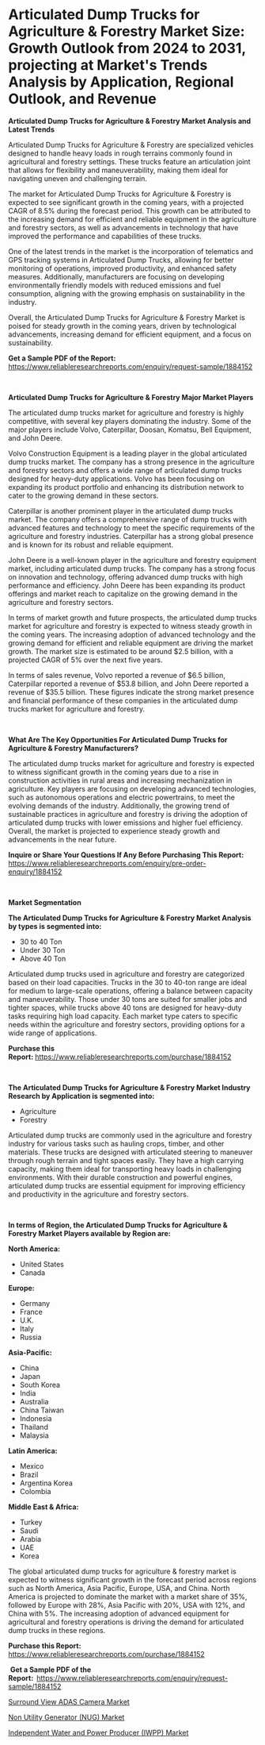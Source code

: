 <p><h1>Articulated Dump Trucks for Agriculture & Forestry Market Size: Growth Outlook from 2024 to 2031, projecting at Market's Trends Analysis by Application, Regional Outlook, and Revenue</h1></p><p><strong>Articulated Dump Trucks for Agriculture & Forestry Market Analysis and Latest Trends</strong></p>
<p><p>Articulated Dump Trucks for Agriculture & Forestry are specialized vehicles designed to handle heavy loads in rough terrains commonly found in agricultural and forestry settings. These trucks feature an articulation joint that allows for flexibility and maneuverability, making them ideal for navigating uneven and challenging terrain.</p><p>The market for Articulated Dump Trucks for Agriculture & Forestry is expected to see significant growth in the coming years, with a projected CAGR of 8.5% during the forecast period. This growth can be attributed to the increasing demand for efficient and reliable equipment in the agriculture and forestry sectors, as well as advancements in technology that have improved the performance and capabilities of these trucks.</p><p>One of the latest trends in the market is the incorporation of telematics and GPS tracking systems in Articulated Dump Trucks, allowing for better monitoring of operations, improved productivity, and enhanced safety measures. Additionally, manufacturers are focusing on developing environmentally friendly models with reduced emissions and fuel consumption, aligning with the growing emphasis on sustainability in the industry.</p><p>Overall, the Articulated Dump Trucks for Agriculture & Forestry Market is poised for steady growth in the coming years, driven by technological advancements, increasing demand for efficient equipment, and a focus on sustainability.</p></p>
<p><strong>Get a Sample PDF of the Report:&nbsp;</strong> <a href="https://www.reliableresearchreports.com/enquiry/request-sample/1884152">https://www.reliableresearchreports.com/enquiry/request-sample/1884152</a></p>
<p>&nbsp;</p>
<p><strong>Articulated Dump Trucks for Agriculture & Forestry Major Market Players</strong></p>
<p><p>The articulated dump trucks market for agriculture and forestry is highly competitive, with several key players dominating the industry. Some of the major players include Volvo, Caterpillar, Doosan, Komatsu, Bell Equipment, and John Deere. </p><p>Volvo Construction Equipment is a leading player in the global articulated dump trucks market. The company has a strong presence in the agriculture and forestry sectors and offers a wide range of articulated dump trucks designed for heavy-duty applications. Volvo has been focusing on expanding its product portfolio and enhancing its distribution network to cater to the growing demand in these sectors.</p><p>Caterpillar is another prominent player in the articulated dump trucks market. The company offers a comprehensive range of dump trucks with advanced features and technology to meet the specific requirements of the agriculture and forestry industries. Caterpillar has a strong global presence and is known for its robust and reliable equipment.</p><p>John Deere is a well-known player in the agriculture and forestry equipment market, including articulated dump trucks. The company has a strong focus on innovation and technology, offering advanced dump trucks with high performance and efficiency. John Deere has been expanding its product offerings and market reach to capitalize on the growing demand in the agriculture and forestry sectors.</p><p>In terms of market growth and future prospects, the articulated dump trucks market for agriculture and forestry is expected to witness steady growth in the coming years. The increasing adoption of advanced technology and the growing demand for efficient and reliable equipment are driving the market growth. The market size is estimated to be around $2.5 billion, with a projected CAGR of 5% over the next five years.</p><p>In terms of sales revenue, Volvo reported a revenue of $6.5 billion, Caterpillar reported a revenue of $53.8 billion, and John Deere reported a revenue of $35.5 billion. These figures indicate the strong market presence and financial performance of these companies in the articulated dump trucks market for agriculture and forestry.</p></p>
<p>&nbsp;</p>
<p><strong>What Are The Key Opportunities For Articulated Dump Trucks for Agriculture & Forestry Manufacturers?</strong></p>
<p><p>The articulated dump trucks market for agriculture and forestry is expected to witness significant growth in the coming years due to a rise in construction activities in rural areas and increasing mechanization in agriculture. Key players are focusing on developing advanced technologies, such as autonomous operations and electric powertrains, to meet the evolving demands of the industry. Additionally, the growing trend of sustainable practices in agriculture and forestry is driving the adoption of articulated dump trucks with lower emissions and higher fuel efficiency. Overall, the market is projected to experience steady growth and advancements in the near future.</p></p>
<p><strong>Inquire or Share Your Questions If Any Before Purchasing This Report:</strong> <a href="https://www.reliableresearchreports.com/enquiry/pre-order-enquiry/1884152">https://www.reliableresearchreports.com/enquiry/pre-order-enquiry/1884152</a></p>
<p>&nbsp;</p>
<p><strong>Market Segmentation</strong></p>
<p><strong>The Articulated Dump Trucks for Agriculture & Forestry Market Analysis by types is segmented into:</strong></p>
<p><ul><li>30 to 40 Ton</li><li>Under 30 Ton</li><li>Above 40 Ton</li></ul></p>
<p><p>Articulated dump trucks used in agriculture and forestry are categorized based on their load capacities. Trucks in the 30 to 40-ton range are ideal for medium to large-scale operations, offering a balance between capacity and maneuverability. Those under 30 tons are suited for smaller jobs and tighter spaces, while trucks above 40 tons are designed for heavy-duty tasks requiring high load capacity. Each market type caters to specific needs within the agriculture and forestry sectors, providing options for a wide range of applications.</p></p>
<p><strong>Purchase this Report:&nbsp;</strong><a href="https://www.reliableresearchreports.com/purchase/1884152">https://www.reliableresearchreports.com/purchase/1884152</a></p>
<p>&nbsp;</p>
<p><strong>The Articulated Dump Trucks for Agriculture & Forestry Market Industry Research by Application is segmented into:</strong></p>
<p><ul><li>Agriculture</li><li>Forestry</li></ul></p>
<p><p>Articulated dump trucks are commonly used in the agriculture and forestry industry for various tasks such as hauling crops, timber, and other materials. These trucks are designed with articulated steering to maneuver through rough terrain and tight spaces easily. They have a high carrying capacity, making them ideal for transporting heavy loads in challenging environments. With their durable construction and powerful engines, articulated dump trucks are essential equipment for improving efficiency and productivity in the agriculture and forestry sectors.</p></p>
<p>&nbsp;</p>
<p><strong>In terms of Region, the Articulated Dump Trucks for Agriculture & Forestry Market Players available by Region are:</strong></p>
<p>
    <p> <strong> North America: </strong>
        <ul>
            <li>United States</li>
            <li>Canada</li>
        </ul>
        </p> 
    <p> <strong> Europe: </strong>
        <ul>
            <li>Germany</li>
            <li>France</li>
            <li>U.K.</li>
            <li>Italy</li>
            <li>Russia</li>
        </ul>
        </p> 
    <p> <strong> Asia-Pacific: </strong>
        <ul>
            <li>China</li>
            <li>Japan</li>
            <li>South Korea</li>
            <li>India</li>
            <li>Australia</li>
            <li>China Taiwan</li>
            <li>Indonesia</li>
            <li>Thailand</li>
            <li>Malaysia</li>
        </ul>
        </p> 
    <p> <strong> Latin America: </strong>
        <ul>
            <li>Mexico</li>
            <li>Brazil</li>
            <li>Argentina Korea</li>
            <li>Colombia</li>
        </ul>
        </p> 
    <p> <strong> Middle East & Africa: </strong>
        <ul>
            <li>Turkey</li>
            <li>Saudi</li>
            <li>Arabia</li>
            <li>UAE</li>
            <li>Korea</li>
        </ul>
    </p>
    </p>
<p><p>The global articulated dump trucks for agriculture & forestry market is expected to witness significant growth in the forecast period across regions such as North America, Asia Pacific, Europe, USA, and China. North America is projected to dominate the market with a market share of 35%, followed by Europe with 28%, Asia Pacific with 20%, USA with 12%, and China with 5%. The increasing adoption of advanced equipment for agricultural and forestry operations is driving the demand for articulated dump trucks in these regions.</p></p>
<p><strong>Purchase this Report: </strong><a href="https://www.reliableresearchreports.com/purchase/1884152">https://www.reliableresearchreports.com/purchase/1884152</a></p>
<p>&nbsp;<strong>Get a Sample PDF of the Report:&nbsp;&nbsp;</strong><a href="https://www.reliableresearchreports.com/enquiry/request-sample/1884152">https://www.reliableresearchreports.com/enquiry/request-sample/1884152</a></p>
<p><strong></strong></p>
<p><p><a href="https://view.publitas.com/reportprime-1/surround-view-adas-camera-market-research-report-unlocks-analysis-on-the-market-financial-status-market-size-and-market-revenue-upto-2030/">Surround View ADAS Camera Market</a></p><p><a href="https://view.publitas.com/reportprime-1/non-utility-generator-nug-market-size-growth-outlook-from-2023-to-2030-projecting-at-markets-trends-analysis-by-application-regional-outlook-and-revenue/">Non Utility Generator (NUG) Market</a></p><p><a href="https://view.publitas.com/reportprime-1/independent-water-and-power-producer-iwpp-market-a-comprehensive-report-of-its-market-share-growth-trends-2023-2030/">Independent Water and Power Producer (IWPP) Market</a></p></p>